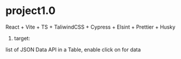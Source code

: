 # project1.0
React + Vite + TS + TaliwindCSS + Cypress + Elsint + Prettier + Husky

1. target:

list of JSON Data API in a Table, enable click on for data 

